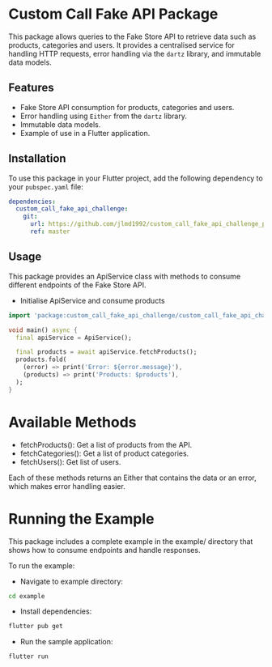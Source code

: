 # Custom Call Fake API Package

This package allows queries to the Fake Store API to retrieve data such as products, categories and users. It provides a centralised service for handling HTTP requests, error handling via the `dartz` library, and immutable data models.

## Features

- Fake Store API consumption for products, categories and users.
- Error handling using `Either` from the `dartz` library.
- Immutable data models.
- Example of use in a Flutter application.

## Installation

To use this package in your Flutter project, add the following dependency to your `pubspec.yaml` file:

```yaml
dependencies:
  custom_call_fake_api_challenge:
    git:
      url: https://github.com/jlmd1992/custom_call_fake_api_challenge_pkg.git
      ref: master
```

## Usage

This package provides an ApiService class with methods to consume different endpoints of the Fake Store API.

- Initialise ApiService and consume products

```dart
import 'package:custom_call_fake_api_challenge/custom_call_fake_api_challenge.dart';

void main() async {
  final apiService = ApiService();

  final products = await apiService.fetchProducts();
  products.fold(
    (error) => print('Error: ${error.message}'),
    (products) => print('Products: $products'),
  );
}
```

# Available Methods

- fetchProducts(): Get a list of products from the API.
- fetchCategories(): Get a list of product categories.
- fetchUsers(): Get list of users.

Each of these methods returns an Either that contains the data or an error, which makes error handling easier.

# Running the Example

This package includes a complete example in the example/ directory that shows how to consume endpoints and handle responses.

To run the example:

- Navigate to example directory:

```bash
cd example
```

- Install dependencies:

```bash
flutter pub get
```

- Run the sample application:

```bash
flutter run
```